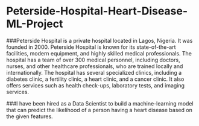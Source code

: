 # Peterside-Hospital-Heart-Disease-ML-Project

###Peterside Hospital is a private hospital located in Lagos,
Nigeria. It was founded in 2000. Peterside Hospital is known for its state-of-the-art facilities,
modern equipment, and highly skilled medical professionals.
The hospital has a team of over 300 medical personnel,
including doctors, nurses, and other healthcare professionals,
who are trained locally and internationally.
The hospital has several specialized clinics, including a
diabetes clinic, a fertility clinic, a heart clinic, and a cancer
clinic. It also offers services such as health check-ups,
laboratory tests, and imaging services.

###I have been hired as a Data Scientist to build
a machine-learning model that can predict the
likelihood of a person having a heart disease
based on the given features.
